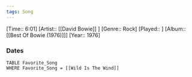 ```yaml
---
tags: Song  
---
```

[Time:: 6:01]
[Artist:: [[David Bowie]] ]
[Genre:: Rock]
[Played:: ]
[Album:: [[Best Of Bowie (1976)]]]
[Year:: 1976]
### Dates
````dataview
TABLE Favorite_Song
WHERE Favorite_Song = [[Wild Is The Wind]]
````